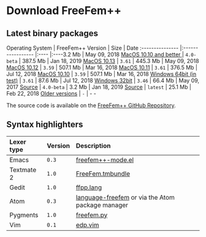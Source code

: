 # Download FreeFem++

## Latest binary packages

Operating System | FreeFem++ Version | Size | Date
:--------------- |:----------------- |:---- |:----3.2  Mb | May 09, 2018
[MacOS 10.10 and better ](http://www3.freefem.org/ff++/ftp/FreeFem++-4.0-MacOS_10.11.pkg) | `4.0-beta` | 387.5 Mb | Jan 18, 2019
[MacOS 10.13](https://github.com/FreeFem/FreeFem-sources/releases/download/3.61/FreeFem++-3.61-1-MacOS_10.13.pkg) | `3.61` | 445.3 Mb | May 09, 2018
[MacOS 10.12](http://www3.freefem.org/ff++/ftp/FreeFem++-3.59-MacOS_10.12.pkg) | `3.59` | 507.1 Mb | Mar 16, 2018
[MacOS 10.11](https://github.com/FreeFem/FreeFem-sources/releases/download/3.61/FreeFem++-3.61-1-MacOS_10.11.pkg) | `3.61` | 376.5 Mb | Jul 12, 2018
[MacOS 10.10](http://www3.freefem.org/ff++/ftp/FreeFem++-3.59-MacOS_10.10.pkg) | `3.59` | 507.1 Mb | Mar 16, 2018
[Windows 64bit (in test)](https://github.com/FreeFem/FreeFem-sources/releases/download/3.61/FreeFem++-3.61-1-win64.exe) | `3.61` | 87.6 Mb | Jul 12, 2018
[Windows 32bit](http://www3.freefem.org/ff++/ftp/FreeFem++-3.46-win32.exe) | `3.46` | 66.4 Mb | May 09, 2017
[Source](http://www3.freefem.org/ff++/ftp/freefem++-4.0-beta.tar.gz) | `4.0-beta` | 3.2 Mb | Jan 18, 2019
[Source](https://github.com/FreeFem/FreeFem-sources/releases/latest) | `latest` | 25.1 Mb | Feb 22, 2018
[Older versions](http://www3.freefem.org/ff++/ftp/) | `-` | - -

The source code is available on the [FreeFem++ GitHub Repository](https://github.com/FreeFem/FreeFem-sources).

## Syntax highlighters

Lexer type | Version| Description
:--------- | :---- | :------
Emacs | `0.3` | [freefem++-mode.el](https://github.com/FreeFem/freefem-parser-emacs)
Textmate 2 | `1.0` | [FreeFem.tmbundle](https://github.com/FreeFem/FreeFem-parser-textmate)
Gedit | `1.0` | [ffpp.lang](https://github.com/FreeFem/Freefem-parser-gedit)
Atom | `0.3` | [language-freefem](https://github.com/FreeFem/FreeFem-parser-atom) or via the Atom package manager
Pygments | `1.0` | [freefem.py](https://github.com/FreeFem/FreeFem-parser-pygments)
Vim | `0.1` | [edp.vim](https://github.com/FreeFem/FreeFem-parser-vim)

